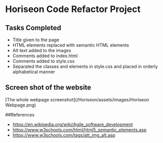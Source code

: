 # Horiseon Code Refactor Project

## Tasks Completed
* Title given to the page
* HTML elements replaced with semantic HTML elements
* Alt text added to the images
* Comments added to index.html
* Comments added to style.css
* Separated the classes and elements in style.css and placed in orderly alphabetical manner

## Screen shot of the website
[The whole webpage screenshot](/Horiseon/assets/images/Horiseon Webpage.png)

##References
* https://en.wikipedia.org/wiki/Agile_software_development
* https://www.w3schools.com/html/html5_semantic_elements.asp
* https://www.w3schools.com/tags/att_img_alt.asp
